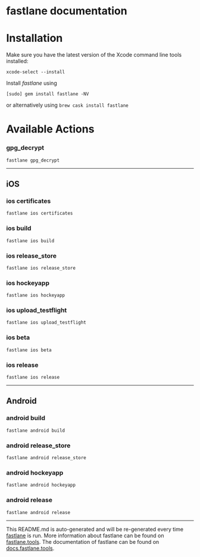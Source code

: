 fastlane documentation
================
# Installation

Make sure you have the latest version of the Xcode command line tools installed:

```
xcode-select --install
```

Install _fastlane_ using
```
[sudo] gem install fastlane -NV
```
or alternatively using `brew cask install fastlane`

# Available Actions
### gpg_decrypt
```
fastlane gpg_decrypt
```


----

## iOS
### ios certificates
```
fastlane ios certificates
```

### ios build
```
fastlane ios build
```

### ios release_store
```
fastlane ios release_store
```

### ios hockeyapp
```
fastlane ios hockeyapp
```

### ios upload_testflight
```
fastlane ios upload_testflight
```

### ios beta
```
fastlane ios beta
```

### ios release
```
fastlane ios release
```


----

## Android
### android build
```
fastlane android build
```

### android release_store
```
fastlane android release_store
```

### android hockeyapp
```
fastlane android hockeyapp
```

### android release
```
fastlane android release
```


----

This README.md is auto-generated and will be re-generated every time [fastlane](https://fastlane.tools) is run.
More information about fastlane can be found on [fastlane.tools](https://fastlane.tools).
The documentation of fastlane can be found on [docs.fastlane.tools](https://docs.fastlane.tools).
